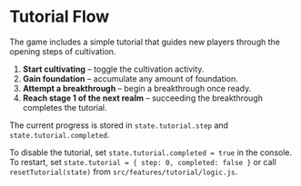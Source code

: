 # Tutorial Flow

The game includes a simple tutorial that guides new players through the opening steps of cultivation.

1. **Start cultivating** – toggle the cultivation activity.
2. **Gain foundation** – accumulate any amount of foundation.
3. **Attempt a breakthrough** – begin a breakthrough once ready.
4. **Reach stage 1 of the next realm** – succeeding the breakthrough completes the tutorial.

The current progress is stored in `state.tutorial.step` and `state.tutorial.completed`.

To disable the tutorial, set `state.tutorial.completed = true` in the console.
To restart, set `state.tutorial = { step: 0, completed: false }` or call `resetTutorial(state)` from `src/features/tutorial/logic.js`.

